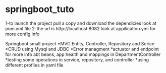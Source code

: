 # springboot_tuto

1-to launch the project pull a copy and download the dependicies look at pom.xml file
2-the url is http://localhost:8082
look at appilication.yml for more config info

Springboot small project 
  *MVC Entity, Controller, Repository and Serice
  *CRUD using Mysql and JDBC
  *Error managment
  *actuator and endpoint for more info abt beans, app health and mappings in DepartmentController
  *testing some operations in service, repository, and controller
  *using different profiles in yaml file
  
